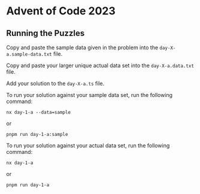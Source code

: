 # Advent of Code 2023

## Running the Puzzles

Copy and paste the sample data given in the problem into the `day-X-a.sample-data.txt` file.

Copy and paste your larger unique actual data set into the `day-X-a.data.txt` file.

Add your solution to the `day-X-a.ts` file.

To run your solution against your sample data set, run the following command:

```terminal
nx day-1-a --data=sample
```

or

```terminal
pnpm run day-1-a:sample
```

To run your solution against your actual data set, run the following command:

```terminal
nx day-1-a
```

or

```terminal
pnpm run day-1-a
```
